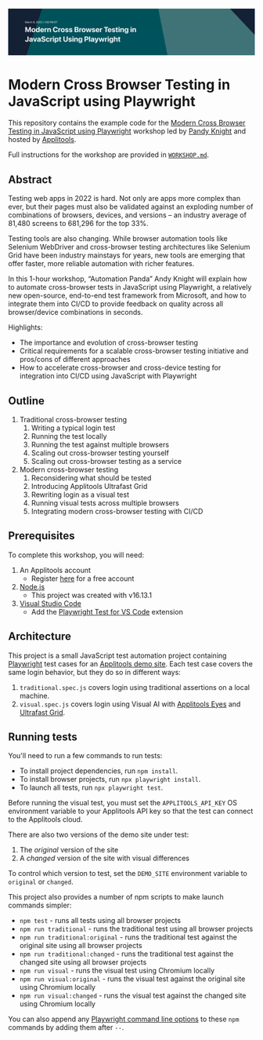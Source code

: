 ![Modern Cross Browser Testing in JavaScript using Playwright](images/cbt-playwright-banner.png)

# Modern Cross Browser Testing in JavaScript using Playwright

This repository contains the example code for the
[Modern Cross Browser Testing in JavaScript using Playwright](https://applitools.info/w4f) workshop
led by [Pandy Knight](https://twitter.com/AutomationPanda)
and hosted by [Applitools](https://applitools.com/).

Full instructions for the workshop are provided in [`WORKSHOP.md`](WORKSHOP.md).


## Abstract

Testing web apps in 2022 is hard. Not only are apps more complex than ever, but their pages must also be validated against an exploding number of combinations of browsers, devices, and versions – an industry average of 81,480 screens to 681,296 for the top 33%.

Testing tools are also changing. While browser automation tools like Selenium WebDriver and cross-browser testing architectures like Selenium Grid have been industry mainstays for years, new tools are emerging that offer faster, more reliable automation with richer features.

In this 1-hour workshop, “Automation Panda” Andy Knight will explain how to automate cross-browser tests in JavaScript using Playwright, a relatively new open-source, end-to-end test framework from Microsoft, and how to integrate them into CI/CD to provide feedback on quality across all browser/device combinations in seconds.

Highlights:

* The importance and evolution of cross-browser testing
* Critical requirements for a scalable cross-browser testing initiative and pros/cons of different approaches
* How to accelerate cross-browser and cross-device testing for integration into CI/CD using JavaScript with Playwright


## Outline

1. Traditional cross-browser testing
   1. Writing a typical login test
   2. Running the test locally
   3. Running the test against multiple browsers
   4. Scaling out cross-browser testing yourself
   5. Scaling out cross-browser testing as a service
2. Modern cross-browser testing
   1. Reconsidering what should be tested
   2. Introducing Applitools Ultrafast Grid
   3. Rewriting login as a visual test
   4. Running visual tests across multiple browsers
   5. Integrating modern cross-browser testing with CI/CD


## Prerequisites

To complete this workshop, you will need:

1. An Applitools account
   * Register [here](https://auth.applitools.com/users/register) for a free account
2. [Node.js](https://nodejs.org/en/)
   * This project was created with v16.13.1
3. [Visual Studio Code](https://code.visualstudio.com/docs/languages/javascript)
   * Add the [Playwright Test for VS Code](https://marketplace.visualstudio.com/items?itemName=ms-playwright.playwright) extension


## Architecture

This project is a small JavaScript test automation project
containing [Playwright](https://playwright.dev/) test cases
for an [Applitools demo site](https://demo.applitools.com).
Each test case covers the same login behavior, but they do so in different ways:

1. `traditional.spec.js` covers login using traditional assertions on a local machine.
2. `visual.spec.js` covers login using Visual AI with [Applitools Eyes](https://applitools.com/products-eyes/)
   and [Ultrafast Grid](https://applitools.com/product-ultrafast-test-cloud/).


## Running tests

You'll need to run a few commands to run tests:

* To install project dependencies, run `npm install`.
* To install browser projects, run `npx playwright install`.
* To launch all tests, run `npx playwright test`.

Before running the visual test, 
you must set the `APPLITOOLS_API_KEY` OS environment variable to your Applitools API key
so that the test can connect to the Applitools cloud.

There are also two versions of the demo site under test:

1. The *original* version of the site
2. A *changed* version of the site with visual differences

To control which version to test, set the `DEMO_SITE` environment variable to `original` or `changed`.

This project also provides a number of npm scripts to make launch commands simpler:

* `npm test` - runs all tests using all browser projects
* `npm run traditional` - runs the traditional test using all browser projects
* `npm run traditional:original` - runs the traditional test against the original site using all browser projects
* `npm run traditional:changed` - runs the traditional test against the changed site using all browser projects
* `npm run visual` - runs the visual test using Chromium locally
* `npm run visual:original` - runs the visual test against the original site using Chromium locally
* `npm run visual:changed` - runs the visual test against the changed site using Chromium locally

You can also append any [Playwright command line options](https://playwright.dev/docs/test-cli)
to these `npm` commands by adding them after `--`.
